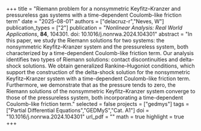 +++
title = "Riemann problem for a nonsymmetric Keyfitz–Kranzer and pressureless gas systems with a time-dependent Coulomb-like friction term"
date = "2025-08-01"
authors = ["delacruz-r","Neves, W"]
publication_types = ["2"]
publication = "*Nonlinear Analysis: Real World Applications*, **84**, 104301. doi: 10.1016/j.nonrwa.2024.104301"
abstract = "In this paper, we study the Riemann solutions for two systems: the nonsymmetric Keyfitz–Kranzer system and the pressureless system, both characterized by a time-dependent Coulomb-like friction term. Our analysis identifies two types of Riemann solutions: contact discontinuities and delta-shock solutions. We obtain generalized Rankine–Hugoniot conditions, which support the construction of the delta-shock solution for the nonsymmetric Keyfitz–Kranzer system with a time-dependent Coulomb-like friction term. Furthermore, we demonstrate that as the pressure tends to zero, the Riemann solutions of the nonsymmetric Keyfitz–Kranzer system converge to those of the pressureless system, both incorporating a time-dependent Coulomb-like friction term."
selected = false
projects = ["gedmys"]
tags =["Partial Differential Equations","GEDMyS","Cat. A1"]
doi = "10.1016/j.nonrwa.2024.104301"
url_pdf = ""
math = true
highlight = true
+++

